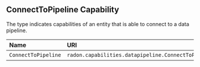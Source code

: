 ## ConnectToPipeline Capability

The type indicates capabilities of an entity that is able to connect to a data pipeline.

| Name | URI | Version | Derived From |
|:---- |:--- |:------- |:------------ |
| `ConnectToPipeline` | `radon.capabilities.datapipeline.ConnectToPipeline` | 1.0.0 | `tosca.capabilities.Endpoint` |
